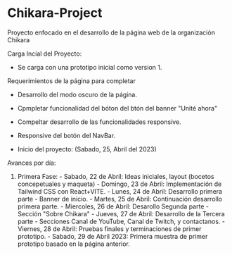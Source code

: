 # Chikara-Project
Proyecto enfocado en el desarrollo de la página web de la organización Chikara

Carga Incial del Proyecto:
 - Se carga con una prototipo inicial como version 1.

Requerimientos de la página para completar
 - Desarrollo del modo oscuro de la página.
 - Cpmpletar funcionalidad del bóton del btón del banner "Unité ahora"
 - Compeltar desarrollo de las funcionalidades responsive.
 - Responsive del botón del NavBar.

  - Inicio del proyecto: (Sabado, 25, Abril del 2023)
  
  Avances por día: 
   1. Primera Fase:
    - Sabado, 22 de Abril: Ideas iniciales, layout (bocetos concepetuales y maqueta)
    - Domingo, 23 de Abril: Implementación de Tailwind CSS con React+VITE.
    - Lunes, 24 de Abril: Desarrollo primera parte - Banner de inicio.
    - Martes, 25 de Abril: Continuación desarrollo primera parte. 
    - Miercoles, 26 de Abril: Desarollo Segunda parte - Sección "Sobre Chikara"
    - Jueves, 27 de Abril: Desarrollo de la Tercera parte - Secciones Canal de YouTube, Canal de Twitch, y contactanos.
    - Viernes, 28 de Abril: Pruebas finales y terminaciones de primer prototipo.
    - Sabado, 29 de Abril 2023: Primera muestra de primer prototipo basado en la página anterior.
